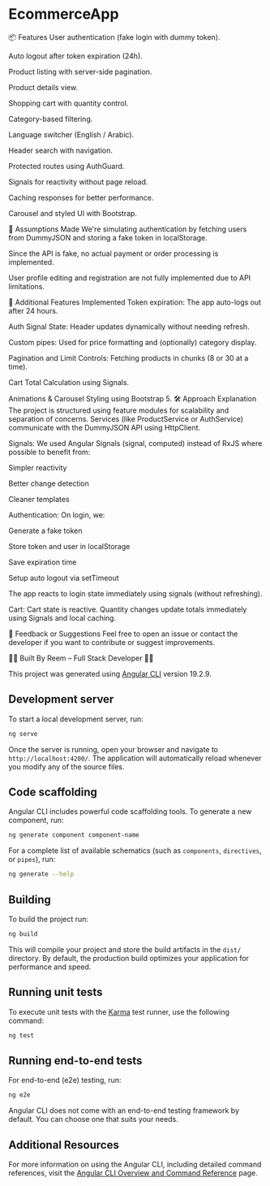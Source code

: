 # EcommerceApp

📦 Features
User authentication (fake login with dummy token).

Auto logout after token expiration (24h).

Product listing with server-side pagination.

Product details view.

Shopping cart with quantity control.

Category-based filtering.

Language switcher (English / Arabic).

Header search with navigation.

Protected routes using AuthGuard.

Signals for reactivity without page reload.

Caching responses for better performance.

Carousel and styled UI with Bootstrap.

🧠 Assumptions Made
We're simulating authentication by fetching users from DummyJSON and storing a fake token in localStorage.

Since the API is fake, no actual payment or order processing is implemented.

User profile editing and registration are not fully implemented due to API limitations.

🚀 Additional Features Implemented
Token expiration: The app auto-logs out after 24 hours.

Auth Signal State: Header updates dynamically without needing refresh.

Custom pipes: Used for price formatting and (optionally) category display.

Pagination and Limit Controls: Fetching products in chunks (8 or 30 at a time).

Cart Total Calculation using Signals.

Animations & Carousel Styling using Bootstrap 5.
🛠️ Approach Explanation
The project is structured using feature modules for scalability and separation of concerns. Services (like ProductService or AuthService) communicate with the DummyJSON API using HttpClient.

Signals:
We used Angular Signals (signal, computed) instead of RxJS where possible to benefit from:

Simpler reactivity

Better change detection

Cleaner templates

Authentication:
On login, we:

Generate a fake token

Store token and user in localStorage

Save expiration time

Setup auto logout via setTimeout

The app reacts to login state immediately using signals (without refreshing).

Cart:
Cart state is reactive. Quantity changes update totals immediately using Signals and local caching.

📩 Feedback or Suggestions
Feel free to open an issue or contact the developer if you want to contribute or suggest improvements.


🧑‍💻 Built By
Reem – Full Stack Developer 👩‍💻































This project was generated using [Angular CLI](https://github.com/angular/angular-cli) version 19.2.9.

## Development server

To start a local development server, run:

```bash
ng serve
```

Once the server is running, open your browser and navigate to `http://localhost:4200/`. The application will automatically reload whenever you modify any of the source files.

## Code scaffolding

Angular CLI includes powerful code scaffolding tools. To generate a new component, run:

```bash
ng generate component component-name
```

For a complete list of available schematics (such as `components`, `directives`, or `pipes`), run:

```bash
ng generate --help
```

## Building

To build the project run:

```bash
ng build
```

This will compile your project and store the build artifacts in the `dist/` directory. By default, the production build optimizes your application for performance and speed.

## Running unit tests

To execute unit tests with the [Karma](https://karma-runner.github.io) test runner, use the following command:

```bash
ng test
```

## Running end-to-end tests

For end-to-end (e2e) testing, run:

```bash
ng e2e
```

Angular CLI does not come with an end-to-end testing framework by default. You can choose one that suits your needs.

## Additional Resources

For more information on using the Angular CLI, including detailed command references, visit the [Angular CLI Overview and Command Reference](https://angular.dev/tools/cli) page.
